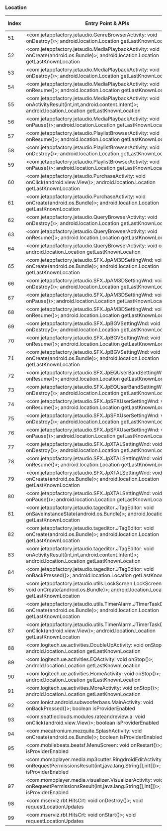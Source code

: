 ### Location
| Index | Entry Point & APIs | Screen shot | Resource id | Label |
| ------------- | ------------- | ------------- |-------------|-------------|
| 51 | <com.jetappfactory.jetaudio.GenreBrowserActivity: void onDestroy()>; android.location.Location getLastKnownLocation | ![](F:\COSMOS\output\py\Play_win8\Music_Audio\com.jetappfactory.jetaudio\com.jetappfactory.jetaudio.GenreBrowserActivity.png) |  | |
| 52 | <com.jetappfactory.jetaudio.MediaPlaybackActivity: void onCreate(android.os.Bundle)>; android.location.Location getLastKnownLocation | ![](F:\COSMOS\output\py\Play_win8\Music_Audio\com.jetappfactory.jetaudio\com.jetappfactory.jetaudio.MediaPlaybackActivity.png) |  | |
| 53 | <com.jetappfactory.jetaudio.MediaPlaybackActivity: void onDestroy()>; android.location.Location getLastKnownLocation | ![](F:\COSMOS\output\py\Play_win8\Music_Audio\com.jetappfactory.jetaudio\com.jetappfactory.jetaudio.MediaPlaybackActivity.png) |  | |
| 54 | <com.jetappfactory.jetaudio.MediaPlaybackActivity: void onResume()>; android.location.Location getLastKnownLocation | ![](F:\COSMOS\output\py\Play_win8\Music_Audio\com.jetappfactory.jetaudio\com.jetappfactory.jetaudio.MediaPlaybackActivity.png) |  | |
| 55 | <com.jetappfactory.jetaudio.MediaPlaybackActivity: void onActivityResult(int,int,android.content.Intent)>; android.location.Location getLastKnownLocation | ![](F:\COSMOS\output\py\Play_win8\Music_Audio\com.jetappfactory.jetaudio\com.jetappfactory.jetaudio.MediaPlaybackActivity.png) |  | |
| 56 | <com.jetappfactory.jetaudio.MediaPlaybackActivity: void onPause()>; android.location.Location getLastKnownLocation | ![](F:\COSMOS\output\py\Play_win8\Music_Audio\com.jetappfactory.jetaudio\com.jetappfactory.jetaudio.MediaPlaybackActivity.png) |  | |
| 57 | <com.jetappfactory.jetaudio.PlaylistBrowserActivity: void onResume()>; android.location.Location getLastKnownLocation | ![](F:\COSMOS\output\py\Play_win8\Music_Audio\com.jetappfactory.jetaudio\com.jetappfactory.jetaudio.PlaylistBrowserActivity.png) |  | |
| 58 | <com.jetappfactory.jetaudio.PlaylistBrowserActivity: void onDestroy()>; android.location.Location getLastKnownLocation | ![](F:\COSMOS\output\py\Play_win8\Music_Audio\com.jetappfactory.jetaudio\com.jetappfactory.jetaudio.PlaylistBrowserActivity.png) |  | |
| 59 | <com.jetappfactory.jetaudio.PlaylistBrowserActivity: void onPause()>; android.location.Location getLastKnownLocation | ![](F:\COSMOS\output\py\Play_win8\Music_Audio\com.jetappfactory.jetaudio\com.jetappfactory.jetaudio.PlaylistBrowserActivity.png) |  | |
| 60 | <com.jetappfactory.jetaudio.PurchaseActivity: void onClick(android.view.View)>; android.location.Location getLastKnownLocation | ![](F:\COSMOS\output\py\Play_win8\Music_Audio\com.jetappfactory.jetaudio\com.jetappfactory.jetaudio.PurchaseActivity.png) |  | F |
| 61 | <com.jetappfactory.jetaudio.PurchaseActivity: void onCreate(android.os.Bundle)>; android.location.Location getLastKnownLocation | ![](F:\COSMOS\output\py\Play_win8\Music_Audio\com.jetappfactory.jetaudio\com.jetappfactory.jetaudio.PurchaseActivity.png) |  | F |
| 62 | <com.jetappfactory.jetaudio.QueryBrowserActivity: void onDestroy()>; android.location.Location getLastKnownLocation | ![](F:\COSMOS\output\py\Play_win8\Music_Audio\com.jetappfactory.jetaudio\com.jetappfactory.jetaudio.QueryBrowserActivity.png) |  | F |
| 63 | <com.jetappfactory.jetaudio.QueryBrowserActivity: void onResume()>; android.location.Location getLastKnownLocation | ![](F:\COSMOS\output\py\Play_win8\Music_Audio\com.jetappfactory.jetaudio\com.jetappfactory.jetaudio.QueryBrowserActivity.png) |  | F |
| 64 | <com.jetappfactory.jetaudio.QueryBrowserActivity: void onPause()>; android.location.Location getLastKnownLocation | ![](F:\COSMOS\output\py\Play_win8\Music_Audio\com.jetappfactory.jetaudio\com.jetappfactory.jetaudio.QueryBrowserActivity.png) |  | F |
| 65 | <com.jetappfactory.jetaudio.SFX.JpAM3DSettingWnd: void onCreate(android.os.Bundle)>; android.location.Location getLastKnownLocation | ![](F:\COSMOS\output\py\Play_win8\Music_Audio\com.jetappfactory.jetaudio\com.jetappfactory.jetaudio.SFX.JpAM3DSettingWnd.png) |  | |
| 66 | <com.jetappfactory.jetaudio.SFX.JpAM3DSettingWnd: void onDestroy()>; android.location.Location getLastKnownLocation | ![](F:\COSMOS\output\py\Play_win8\Music_Audio\com.jetappfactory.jetaudio\com.jetappfactory.jetaudio.SFX.JpAM3DSettingWnd.png) |  | |
| 67 | <com.jetappfactory.jetaudio.SFX.JpAM3DSettingWnd: void onPause()>; android.location.Location getLastKnownLocation | ![](F:\COSMOS\output\py\Play_win8\Music_Audio\com.jetappfactory.jetaudio\com.jetappfactory.jetaudio.SFX.JpAM3DSettingWnd.png) |  | |
| 68 | <com.jetappfactory.jetaudio.SFX.JpAM3DSettingWnd: void onResume()>; android.location.Location getLastKnownLocation | ![](F:\COSMOS\output\py\Play_win8\Music_Audio\com.jetappfactory.jetaudio\com.jetappfactory.jetaudio.SFX.JpAM3DSettingWnd.png) |  | |
| 69 | <com.jetappfactory.jetaudio.SFX.JpBGVSettingWnd: void onDestroy()>; android.location.Location getLastKnownLocation | ![](F:\COSMOS\output\py\Play_win8\Music_Audio\com.jetappfactory.jetaudio\com.jetappfactory.jetaudio.SFX.JpBGVSettingWnd.png) |  | F |
| 70 | <com.jetappfactory.jetaudio.SFX.JpBGVSettingWnd: void onResume()>; android.location.Location getLastKnownLocation | ![](F:\COSMOS\output\py\Play_win8\Music_Audio\com.jetappfactory.jetaudio\com.jetappfactory.jetaudio.SFX.JpBGVSettingWnd.png) |  | F |
| 71 | <com.jetappfactory.jetaudio.SFX.JpBGVSettingWnd: void onCreate(android.os.Bundle)>; android.location.Location getLastKnownLocation | ![](F:\COSMOS\output\py\Play_win8\Music_Audio\com.jetappfactory.jetaudio\com.jetappfactory.jetaudio.SFX.JpBGVSettingWnd.png) |  | F |
| 72 | <com.jetappfactory.jetaudio.SFX.JpEQUserBandSettingWnd: void onResume()>; android.location.Location getLastKnownLocation | ![](F:\COSMOS\output\py\Play_win8\Music_Audio\com.jetappfactory.jetaudio\com.jetappfactory.jetaudio.SFX.JpEQUserBandSettingWnd.png) |  | |
| 73 | <com.jetappfactory.jetaudio.SFX.JpEQUserBandSettingWnd: void onDestroy()>; android.location.Location getLastKnownLocation | ![](F:\COSMOS\output\py\Play_win8\Music_Audio\com.jetappfactory.jetaudio\com.jetappfactory.jetaudio.SFX.JpEQUserBandSettingWnd.png) |  | |
| 74 | <com.jetappfactory.jetaudio.SFX.JpSFXUserSettingWnd: void onResume()>; android.location.Location getLastKnownLocation | ![](F:\COSMOS\output\py\Play_win8\Music_Audio\com.jetappfactory.jetaudio\com.jetappfactory.jetaudio.SFX.JpSFXUserSettingWnd.png) |  | F |
| 75 | <com.jetappfactory.jetaudio.SFX.JpSFXUserSettingWnd: void onDestroy()>; android.location.Location getLastKnownLocation | ![](F:\COSMOS\output\py\Play_win8\Music_Audio\com.jetappfactory.jetaudio\com.jetappfactory.jetaudio.SFX.JpSFXUserSettingWnd.png) |  | F |
| 76 | <com.jetappfactory.jetaudio.SFX.JpSFXUserSettingWnd: void onPause()>; android.location.Location getLastKnownLocation | ![](F:\COSMOS\output\py\Play_win8\Music_Audio\com.jetappfactory.jetaudio\com.jetappfactory.jetaudio.SFX.JpSFXUserSettingWnd.png) |  | F |
| 77 | <com.jetappfactory.jetaudio.SFX.JpXTALSettingWnd: void onDestroy()>; android.location.Location getLastKnownLocation | ![](F:\COSMOS\output\py\Play_win8\Music_Audio\com.jetappfactory.jetaudio\com.jetappfactory.jetaudio.SFX.JpXTALSettingWnd.png) |  | |
| 78 | <com.jetappfactory.jetaudio.SFX.JpXTALSettingWnd: void onResume()>; android.location.Location getLastKnownLocation | ![](F:\COSMOS\output\py\Play_win8\Music_Audio\com.jetappfactory.jetaudio\com.jetappfactory.jetaudio.SFX.JpXTALSettingWnd.png) |  | |
| 79 | <com.jetappfactory.jetaudio.SFX.JpXTALSettingWnd: void onCreate(android.os.Bundle)>; android.location.Location getLastKnownLocation | ![](F:\COSMOS\output\py\Play_win8\Music_Audio\com.jetappfactory.jetaudio\com.jetappfactory.jetaudio.SFX.JpXTALSettingWnd.png) |  | |
| 80 | <com.jetappfactory.jetaudio.SFX.JpXTALSettingWnd: void onPause()>; android.location.Location getLastKnownLocation | ![](F:\COSMOS\output\py\Play_win8\Music_Audio\com.jetappfactory.jetaudio\com.jetappfactory.jetaudio.SFX.JpXTALSettingWnd.png) |  | |
| 81 | <com.jetappfactory.jetaudio.tageditor.JTagEditor: void onSaveInstanceState(android.os.Bundle)>; android.location.Location getLastKnownLocation | ![](F:\COSMOS\output\py\Play_win8\Music_Audio\com.jetappfactory.jetaudio\com.jetappfactory.jetaudio.tageditor.JTagEditor.png) |  | F |
| 82 | <com.jetappfactory.jetaudio.tageditor.JTagEditor: void onCreate(android.os.Bundle)>; android.location.Location getLastKnownLocation | ![](F:\COSMOS\output\py\Play_win8\Music_Audio\com.jetappfactory.jetaudio\com.jetappfactory.jetaudio.tageditor.JTagEditor.png) |  | F |
| 83 | <com.jetappfactory.jetaudio.tageditor.JTagEditor: void onActivityResult(int,int,android.content.Intent)>; android.location.Location getLastKnownLocation | ![](F:\COSMOS\output\py\Play_win8\Music_Audio\com.jetappfactory.jetaudio\com.jetappfactory.jetaudio.tageditor.JTagEditor.png) |  | F |
| 84 | <com.jetappfactory.jetaudio.tageditor.JTagEditor: void onBackPressed()>; android.location.Location getLastKnownLocation | ![](F:\COSMOS\output\py\Play_win8\Music_Audio\com.jetappfactory.jetaudio\com.jetappfactory.jetaudio.tageditor.JTagEditor.png) |  | F |
| 85 | <com.jetappfactory.jetaudio.utils.LockScreen.LockScreenForNonICS: void onCreate(android.os.Bundle)>; android.location.Location getLastKnownLocation | ![](F:\COSMOS\output\py\Play_win8\Music_Audio\com.jetappfactory.jetaudio\com.jetappfactory.jetaudio.utils.LockScreen.LockScreenForNonICS.png) |  |  |
| 86 | <com.jetappfactory.jetaudio.utils.TimerAlarm.JTimerTaskDialog: void onCreate(android.os.Bundle)>; android.location.Location getLastKnownLocation | ![](F:\COSMOS\output\py\Play_win8\Music_Audio\com.jetappfactory.jetaudio\com.jetappfactory.jetaudio.utils.TimerAlarm.JTimerTaskDialog.png) |  | F |
| 87 | <com.jetappfactory.jetaudio.utils.TimerAlarm.JTimerTaskDialog: void onClick(android.view.View)>; android.location.Location getLastKnownLocation | ![](F:\COSMOS\output\py\Play_win8\Music_Audio\com.jetappfactory.jetaudio\com.jetappfactory.jetaudio.utils.TimerAlarm.JTimerTaskDialog.png) |  | F |
| 88 | <com.logitech.ue.activities.DoubleUpActivity: void onStop()>; android.location.Location getLastKnownLocation | ![](F:\COSMOS\output\py\Play_win8\Music_Audio\com.logitech.ueroll\com.logitech.ue.activities.DoubleUpActivity.png) |  | F |
| 89 | <com.logitech.ue.activities.EQActivity: void onStop()>; android.location.Location getLastKnownLocation | ![](F:\COSMOS\output\py\Play_win8\Music_Audio\com.logitech.ueroll\com.logitech.ue.activities.EQActivity.png) |  | F |
| 90 | <com.logitech.ue.activities.HomeActivity: void onStop()>; android.location.Location getLastKnownLocation | ![](F:\COSMOS\output\py\Play_win8\Music_Audio\com.logitech.ueroll\com.logitech.ue.activities.HomeActivity.png) |  | F |
| 91 | <com.logitech.ue.activities.MoreActivity: void onStop()>; android.location.Location getLastKnownLocation | ![](F:\COSMOS\output\py\Play_win8\Music_Audio\com.logitech.ueroll\com.logitech.ue.activities.MoreActivity.png) |  | F |
| 92 | <com.lonict.android.subwooferbass.MainActivity: void onBackPressed()>; boolean isProviderEnabled | ![](F:\COSMOS\output\py\Play_win8\Music_Audio\com.lonict.android.subwooferbass\com.lonict.android.subwooferbass.MainActivity.png) |  | F |
| 93 | <com.seattleclouds.modules.rateandreview.a: void onClick(android.view.View)>; boolean isProviderEnabled | ![](F:\COSMOS\output\py\Play_win8\Music_Audio\designatualcance.amfmradiofree\com.seattleclouds.modules.rateandreview.NewRateAndCommentActivity.png) |  | |
| 94 | <com.mecatronium.mezquite.SplashActivity: void onCreate(android.os.Bundle)>; boolean isProviderEnabled | ![](F:\COSMOS\output\py\Play_win8\Music_Audio\com.mecatronium.mezquite\com.mecatronium.mezquite.SplashActivity.png) |  | |
| 95 | <com.mobilebeats.beatsf.MenuScreen: void onRestart()>; boolean isProviderEnabled | ![](F:\COSMOS\output\py\Play_win8\Music_Audio\com.mobilebeats.beatsf\com.mobilebeats.beatsf.MenuScreen.png) |  | F |
| 96 | <com.momoplayer.media.mp3cutter.RingdroidEditActivity: void onRequestPermissionsResult(int,java.lang.String[],int[])>; boolean isProviderEnabled | ![](F:\COSMOS\output\py\Play_win8\Music_Audio\com.momoplayer.media\com.momoplayer.media.mp3cutter.RingdroidEditActivity.png) |  | |
| 97 | <com.momoplayer.media.visualizer.VisualizerActivity: void onRequestPermissionsResult(int,java.lang.String[],int[])>; boolean isProviderEnabled | ![](F:\COSMOS\output\py\Play_win8\Music_Audio\com.momoplayer.media\com.momoplayer.media.visualizer.VisualizerActivity.png) |  | |
| 98 | <com.mserviz.rbt.HitsCrt: void onDestroy()>; void requestLocationUpdates | ![](F:\COSMOS\output\py\Play_win8\Music_Audio\com.mserviz.rbt\com.mserviz.rbt.HitsCrt.png) |  | F |
| 99 | <com.mserviz.rbt.HitsCrt: void onStart()>; void requestLocationUpdates | ![](F:\COSMOS\output\py\Play_win8\Music_Audio\com.mserviz.rbt\com.mserviz.rbt.HitsCrt.png) |  | F |
